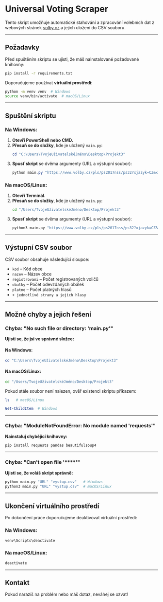 # Universal Voting Scraper

Tento skript umožňuje automatické stahování a zpracování volebních dat z webových stránek [volby.cz](https://www.volby.cz) a jejich uložení do CSV souboru.

---

## Požadavky

Před spuštěním skriptu se ujisti, že máš nainstalované požadované knihovny:

```bash
pip install -r requirements.txt
```

Doporučujeme používat **virtuální prostředí**:

```bash
python -m venv venv  # Windows
source venv/bin/activate  # macOS/Linux
```

---

## Spuštění skriptu

### **Na Windows:**

1. **Otevři PowerShell nebo CMD.**
2. **Přesuň se do složky**, kde je uložený `main.py`:
   ```powershell
   cd "C:\Users\TvojeUživatelskéJméno\Desktop\Projekt3"
   ```
3. **Spusť skript** se dvěma argumenty (URL a výstupní soubor):
   ```powershell
   python main.py "https://www.volby.cz/pls/ps2017nss/ps32?xjazyk=CZ&xkraj=5&xnumnuts=4102" "vysledky_karlovyvary.csv"
   ```

### **Na macOS/Linux:**

1. **Otevři Terminál.**
2. **Přesuň se do složky**, kde je uložený `main.py`:
   ```bash
   cd "/Users/TvojeUživatelskéJméno/Desktop/Projekt3"
   ```
3. **Spusť skript** se dvěma argumenty (URL a výstupní soubor):
   ```bash
   python3 main.py "https://www.volby.cz/pls/ps2017nss/ps32?xjazyk=CZ&xkraj=5&xnumnuts=4102" "vysledky_karlovyvary.csv"
   ```

---

## Výstupní CSV soubor

CSV soubor obsahuje následující sloupce:

- `kod` – Kód obce  
- `nazev` – Název obce  
- `registrovani` – Počet registrovaných voličů  
- `obalky` – Počet odevzdaných obálek  
- `platne` – Počet platných hlasů  
- `+ jednotlivé strany a jejich hlasy`

---

## Možné chyby a jejich řešení

### Chyba: "No such file or directory: 'main.py'"
**Ujisti se, že jsi ve správné složce:**

#### **Na Windows:**
```powershell
cd "C:\Users\TvojeUživatelskéJméno\Desktop\Projekt3"
```

#### **Na macOS/Linux:**
```bash
cd "/Users/TvojeUživatelskéJméno/Desktop/Projekt3"
```

Pokud stále soubor není nalezen, ověř existenci skriptu příkazem:
```bash
ls   # macOS/Linux
```
```powershell
Get-ChildItem  # Windows
```

---

### Chyba: "ModuleNotFoundError: No module named 'requests'"
**Nainstaluj chybějící knihovny:**
```bash
pip install requests pandas beautifulsoup4
```

---

### Chyba: "Can't open file '\*\*\*\*'"
**Ujisti se, že voláš skript správně:**
```bash
python main.py "URL" "vystup.csv"   # Windows
python3 main.py "URL" "vystup.csv"  # macOS/Linux
```

---

## Ukončení virtuálního prostředí

Po dokončení práce doporučujeme deaktivovat virtuální prostředí:

### **Na Windows:**
```powershell
venv\Scripts\deactivate
```

### **Na macOS/Linux:**
```bash
deactivate
```

---

## Kontakt

Pokud narazíš na problém nebo máš dotaz, neváhej se ozvat!

